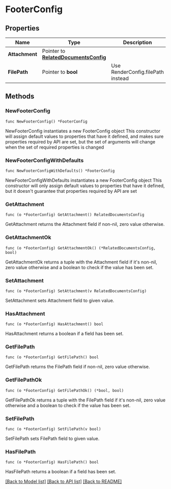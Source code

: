 # FooterConfig

## Properties

Name | Type | Description | Notes
------------ | ------------- | ------------- | -------------
**Attachment** | Pointer to [**RelatedDocumentsConfig**](RelatedDocumentsConfig.md) |  | [optional] 
**FilePath** | Pointer to **bool** | Use RenderConfig.filePath instead | [optional] 

## Methods

### NewFooterConfig

`func NewFooterConfig() *FooterConfig`

NewFooterConfig instantiates a new FooterConfig object
This constructor will assign default values to properties that have it defined,
and makes sure properties required by API are set, but the set of arguments
will change when the set of required properties is changed

### NewFooterConfigWithDefaults

`func NewFooterConfigWithDefaults() *FooterConfig`

NewFooterConfigWithDefaults instantiates a new FooterConfig object
This constructor will only assign default values to properties that have it defined,
but it doesn't guarantee that properties required by API are set

### GetAttachment

`func (o *FooterConfig) GetAttachment() RelatedDocumentsConfig`

GetAttachment returns the Attachment field if non-nil, zero value otherwise.

### GetAttachmentOk

`func (o *FooterConfig) GetAttachmentOk() (*RelatedDocumentsConfig, bool)`

GetAttachmentOk returns a tuple with the Attachment field if it's non-nil, zero value otherwise
and a boolean to check if the value has been set.

### SetAttachment

`func (o *FooterConfig) SetAttachment(v RelatedDocumentsConfig)`

SetAttachment sets Attachment field to given value.

### HasAttachment

`func (o *FooterConfig) HasAttachment() bool`

HasAttachment returns a boolean if a field has been set.

### GetFilePath

`func (o *FooterConfig) GetFilePath() bool`

GetFilePath returns the FilePath field if non-nil, zero value otherwise.

### GetFilePathOk

`func (o *FooterConfig) GetFilePathOk() (*bool, bool)`

GetFilePathOk returns a tuple with the FilePath field if it's non-nil, zero value otherwise
and a boolean to check if the value has been set.

### SetFilePath

`func (o *FooterConfig) SetFilePath(v bool)`

SetFilePath sets FilePath field to given value.

### HasFilePath

`func (o *FooterConfig) HasFilePath() bool`

HasFilePath returns a boolean if a field has been set.


[[Back to Model list]](../README.md#documentation-for-models) [[Back to API list]](../README.md#documentation-for-api-endpoints) [[Back to README]](../README.md)


